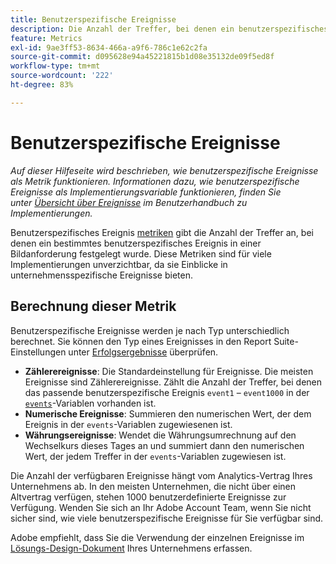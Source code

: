 ```yaml
---
title: Benutzerspezifische Ereignisse
description: Die Anzahl der Treffer, bei denen ein benutzerspezifisches Ereignis vorhanden ist.
feature: Metrics
exl-id: 9ae3ff53-8634-466a-a9f6-786c1e62c2fa
source-git-commit: d095628e94a45221815b1d08e35132de09f5ed8f
workflow-type: tm+mt
source-wordcount: '222'
ht-degree: 83%

---
```


# Benutzerspezifische Ereignisse

*Auf dieser Hilfeseite wird beschrieben, wie benutzerspezifische Ereignisse als Metrik funktionieren. Informationen dazu, wie benutzerspezifische Ereignisse als Implementierungsvariable funktionieren, finden Sie unter [Übersicht über Ereignisse](/help/implement/vars/page-vars/events/events-overview.md) im Benutzerhandbuch zu Implementierungen.*

Benutzerspezifisches Ereignis [metriken](overview.md) gibt die Anzahl der Treffer an, bei denen ein bestimmtes benutzerspezifisches Ereignis in einer Bildanforderung festgelegt wurde. Diese Metriken sind für viele Implementierungen unverzichtbar, da sie Einblicke in unternehmensspezifische Ereignisse bieten.

## Berechnung dieser Metrik

Benutzerspezifische Ereignisse werden je nach Typ unterschiedlich berechnet. Sie können den Typ eines Ereignisses in den Report Suite-Einstellungen unter [Erfolgsergebnisse](/help/admin/admin/c-manage-report-suites/c-edit-report-suites/conversion-var-admin/c-success-events/success-event.md) überprüfen.

* **Zählerereignisse**: Die Standardeinstellung für Ereignisse. Die meisten Ereignisse sind Zählerereignisse. Zählt die Anzahl der Treffer, bei denen das passende benutzerspezifische Ereignis `event1` – `event1000` in der [`events`](/help/implement/vars/page-vars/events/events-overview.md)-Variablen vorhanden ist.
* **Numerische Ereignisse**: Summieren den numerischen Wert, der dem Ereignis in der `events`-Variablen zugewiesenen ist.
* **Währungsereignisse**: Wendet die Währungsumrechnung auf den Wechselkurs dieses Tages an und summiert dann den numerischen Wert, der jedem Treffer in der `events`-Variablen zugewiesen ist.

Die Anzahl der verfügbaren Ereignisse hängt vom Analytics-Vertrag Ihres Unternehmens ab. In den meisten Unternehmen, die nicht über einen Altvertrag verfügen, stehen 1000 benutzerdefinierte Ereignisse zur Verfügung. Wenden Sie sich an Ihr Adobe Account Team, wenn Sie nicht sicher sind, wie viele benutzerspezifische Ereignisse für Sie verfügbar sind.

Adobe empfiehlt, dass Sie die Verwendung der einzelnen Ereignisse im [Lösungs-Design-Dokument](/help/implement/prepare/solution-design.md) Ihres Unternehmens erfassen.
